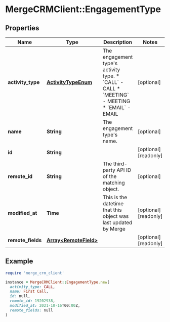 # MergeCRMClient::EngagementType

## Properties

| Name | Type | Description | Notes |
| ---- | ---- | ----------- | ----- |
| **activity_type** | [**ActivityTypeEnum**](ActivityTypeEnum.md) | The engagement type&#39;s activity type.  * &#x60;CALL&#x60; - CALL * &#x60;MEETING&#x60; - MEETING * &#x60;EMAIL&#x60; - EMAIL | [optional] |
| **name** | **String** | The engagement type&#39;s name. | [optional] |
| **id** | **String** |  | [optional][readonly] |
| **remote_id** | **String** | The third-party API ID of the matching object. | [optional] |
| **modified_at** | **Time** | This is the datetime that this object was last updated by Merge | [optional][readonly] |
| **remote_fields** | [**Array&lt;RemoteField&gt;**](RemoteField.md) |  | [optional][readonly] |

## Example

```ruby
require 'merge_crm_client'

instance = MergeCRMClient::EngagementType.new(
  activity_type: CALL,
  name: First Call,
  id: null,
  remote_id: 19202938,
  modified_at: 2021-10-16T00:00Z,
  remote_fields: null
)
```

